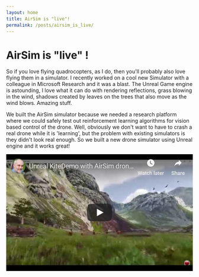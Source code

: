 ```yaml
---
layout: home
title: AirSim is "live"!
permalink: /posts/airsim_is_live/
---
```


# AirSim is "live" !

So if you love flying quadrocopters, as I do, then you'll probably also love flying them in a simulator.  I recently worked on a cool new Simulator with a colleague in Microsoft Research and it was a blast.  The Unreal Game engine is astounding, I love what it can do with rendering reflections, grass blowing in the wind, shadows created by leaves on the trees that also move as the wind blows.  Amazing stuff.

We built the AirSim simulator because we needed a research platform where we could safely test out reinforcement learning algorithms for vision based control of the drone.  Well, obviously we don't want to have to crash a real drone while it is 'learning', but the problem with existing simulators is they didn't look real enough.  So we built a new drone simulator using Unreal engine and it works great!

[![thumbnail](thumbnail.png)](https://youtu.be/i-z8GaG4bv4)

